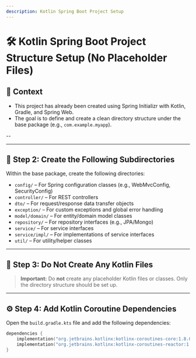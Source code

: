 ```yaml
---
description: Kotlin Spring Boot Project Setup
---
```


# 🛠️ Kotlin Spring Boot Project Structure Setup (No Placeholder Files)

## 📌 Context
- This project has already been created using Spring Initializr with Kotlin, Gradle, and Spring Web.
- The goal is to define and create a clean directory structure under the base package (e.g., `com.example.myapp`).

--

---

## 📁 Step 2: Create the Following Subdirectories

Within the base package, create the following directories:

- `config/` – For Spring configuration classes (e.g., WebMvcConfig, SecurityConfig)
- `controller/` – For REST controllers
- `dto/` – For request/response data transfer objects
- `exception/` – For custom exceptions and global error handling
- `model/domain/` – For entity/domain model classes
- `repository/` – For repository interfaces (e.g., JPA/Mongo)
- `service/` – For service interfaces
- `service/impl/` – For implementations of service interfaces
- `util/` – For utility/helper classes

---

## 🚫 Step 3: Do Not Create Any Kotlin Files

> **Important:** Do **not** create any placeholder Kotlin files or classes. Only the directory structure should be set up.

---

## ⚙️ Step 4: Add Kotlin Coroutine Dependencies

Open the `build.gradle.kts` file and add the following dependencies:

```kotlin
dependencies {
    implementation("org.jetbrains.kotlinx:kotlinx-coroutines-core:1.8.0")
    implementation("org.jetbrains.kotlinx:kotlinx-coroutines-reactor:1.8.0")
}